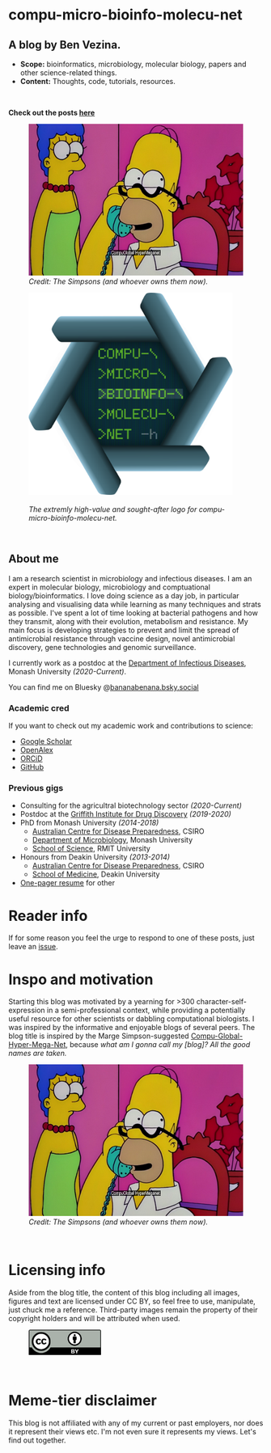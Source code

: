 # compu-micro-bioinfo-molecu-net

## A blog by Ben Vezina.

- **Scope:** bioinformatics, microbiology, molecular biology, papers and other science-related things.
- **Content:** Thoughts, code, tutorials, resources.
<br/>

**Check out the posts [here](https://github.com/bananabenana/compu-micro-bioinfo-molecu-net/tree/main/Posts)**

<figure>
  <img src="Resources/No_Homers.png"
    alt="Homer Simpson answering the phone with 'Compu-Global-Hyper-Mega-Net'"
    style="height:300px; width:auto;">
  <figcaption>
    <em>Credit: The Simpsons (and whoever owns them now).</em>
  </figcaption>
</figure>


<figure>
  <a href="https://github.com/bananabenana/compu-micro-bioinfo-molecu-net/tree/main/Posts">
    <img src="Resources/logo.png"
       alt="compu-micro-bioinfo-molecu-net logo"
       style="height:400px; width:auto;">
    </a>
  <figcaption>
    <br />
    <em>The extremly high-value and sought-after logo for compu-micro-bioinfo-molecu-net.</em>
  </figcaption>
</figure>

<br />

## About me
I am a research scientist in microbiology and infectious diseases. I am an expert in molecular biology, microbiology and comptuational biology/bioinformatics. I love doing science as a day job, in particular analysing and visualising data while learning as many techniques and strats as possible. I've spent a lot of time looking at bacterial pathogens and how they transmit, along with their evolution, metabolism and resistance. My main focus is developing strategies to prevent and limit the spread of antimicrobial resistance through vaccine design, novel antimicrobial discovery, gene technologies and genomic surveillance.

I currently work as a postdoc at the [Department of Infectious Diseases](https://www.monash.edu/medicine/translational/infectious-diseases), Monash University *(2020-Current)*.

You can find me on Bluesky @[bananabenana.bsky.social](https://bsky.app/profile/bananabenana.bsky.social)


### Academic cred
If you want to check out my academic work and contributions to science:
- [Google Scholar](https://scholar.google.com.au/citations?user=Rf9oh94AAAAJ&hl=en&oi=ao)
- [OpenAlex](https://openalex.org/authors/a5051696322)
- [ORCiD](https://orcid.org/0000-0003-4224-2537)
- [GitHub](https://github.com/bananabenana)

### Previous gigs
- Consulting for the agricultral biotechnology sector *(2020-Current)*
- Postdoc at the [Griffith Institute for Drug Discovery](https://www.griffith.edu.au/institute-drug-discovery) *(2019-2020)*
- PhD from Monash University *(2014-2018)*
    - [Australian Centre for Disease Preparedness](https://www.csiro.au/en/about/facilities-collections/acdp), CSIRO
    - [Department of Microbiology](https://www.monash.edu/discovery-institute/departments/microbiology), Monash University
    - [School of Science](https://www.rmit.edu.au/about/schools-colleges/science), RMIT University
- Honours from Deakin University *(2013-2014)*
    - [Australian Centre for Disease Preparedness](https://www.csiro.au/en/about/facilities-collections/acdp), CSIRO
    - [School of Medicine](https://www.deakin.edu.au/faculty-of-health/school-of-medicine), Deakin University
- [One-pager resume](Resources/Resume_single_page_public_2025-09-24.pdf) for other


# Reader info
If for some reason you feel the urge to respond to one of these posts, just leave an [issue](https://github.com/bananabenana/compu-micro-bioinfo-molecu-net/issues).


# Inspo and motivation
Starting this blog was motivated by a yearning for >300 character-self-expression in a semi-professional context, while providing a potentially useful resource for other scientists or dabbling computational biologists. I was inspired by the informative and enjoyable blogs of several peers. The blog title is inspired by the Marge Simpson-suggested [Compu-Global-Hyper-Mega-Net](https://simpsonswiki.com/wiki/Compu-Global-Hyper-Mega-Net), because *what am I gonna call my [blog]? All the good names are taken.*

<figure>
  <img src="Resources/No_Homers.png"
    alt="cHomer Simpson answering the phone with'Compu-Global-Hyper-Mega-Net'"
    style="height:300px; width:auto;">
  <figcaption>
    <em>Credit: The Simpsons (and whoever owns them now).</em>
  </figcaption>
</figure>

<br />

# Licensing info
Aside from the blog title, the content of this blog including all images, figures and text are licensed under CC BY, so feel free to use, manipulate, just chuck me a reference. Third-party images remain the property of their copyright holders and will be attributed when used.

<figure>
  <a href="https://creativecommons.org/licenses/by/4.0/">
    <img src="Resources/CC-BY_badge.png"
       alt="compu-micro-bioinfo-molecu-net logo"
       style="height:50px; width:auto;">
    </a>
  <figcaption>
    <em></em>
  </figcaption>
</figure>

<br />

# Meme-tier disclaimer
This blog is not affiliated with any of my current or past employers, nor does it represent their views etc. I'm not even sure it represents my views. Let's find out together.
